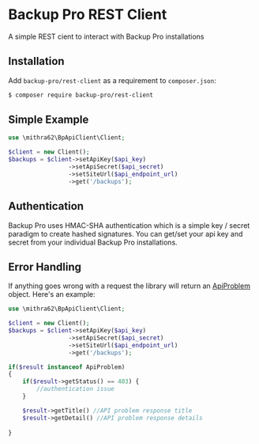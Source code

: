 # Backup Pro REST Client

A simple REST cient to interact with Backup Pro installations

## Installation
Add `backup-pro/rest-client` as a requirement to `composer.json`:

```bash
$ composer require backup-pro/rest-client
```

## Simple Example


```php
use \mithra62\BpApiClient\Client;

$client = new Client();
$backups = $client->setApiKey($api_key)
                 ->setApiSecret($api_secret)
                 ->setSiteUrl($api_endpoint_url)
                 ->get('/backups');

```

## Authentication

Backup Pro uses HMAC-SHA authentication which is a simple key / secret paradigm to create hashed signatures. You can get/set your api key and secret from your individual Backup Pro installations. 

## Error Handling

If anything goes wrong with a request the library will return an [ApiProblem](http://tools.ietf.org/html/draft-nottingham-http-problem-07 "ApiProblem") object. Here's an example:

```php
use \mithra62\BpApiClient\Client;

$client = new Client();
$backups = $client->setApiKey($api_key)
                 ->setApiSecret($api_secret)
                 ->setSiteUrl($api_endpoint_url)
                 ->get('/backups');

if($result instanceof ApiProblem) 
{
    if($result->getStatus() == 403) {
        //authentication issue
    }

	$result->getTitle() //API problem response title
	$result->getDetail() //API problem response details
	
}

```